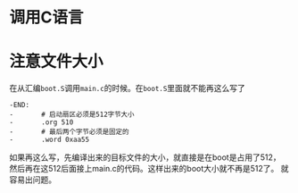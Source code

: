 调用C语言
========

# 注意文件大小
在从汇编`boot.S`调用`main.c`的时候。在`boot.S`里面就不能再这么写了

```
-END:
-       # 启动扇区必须是512字节大小
-       .org 510
-       # 最后两个字节必须是固定的
-       .word 0xaa55
```

如果再这么写，先编译出来的目标文件的大小，就直接是在boot是占用了512，
然后再在这512后面接上main.c的代码。这样出来的boot大小就不再是512了。
就容易出问题。
